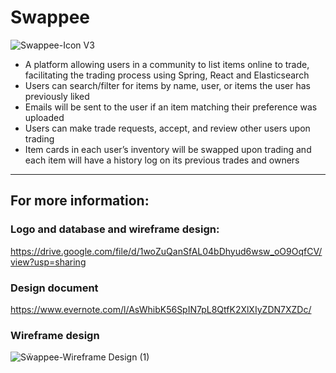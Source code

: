 # Swappee
![Swappee-Icon V3](https://user-images.githubusercontent.com/50147457/88007511-b6984780-cb40-11ea-95ba-f2bf51a58e1b.png)
* A platform allowing users in a community to list items online to trade, facilitating the trading process using Spring, React and Elasticsearch
* Users can search/filter for items by name, user, or items the user has previously liked
* Emails will be sent to the user if an item matching their preference was uploaded
* Users can make trade requests, accept, and review other users upon trading
* Item cards in each user’s inventory will be swapped upon trading and each item will have a history log on its previous trades and owners
---
## For more information: 
### Logo and database and wireframe design:
https://drive.google.com/file/d/1woZuQanSfAL04bDhyud6wsw_oO9OqfCV/view?usp=sharing
### Design document
https://www.evernote.com/l/AsWhibK56SpIN7pL8QtfK2XlXIyZDN7XZDc/
### Wireframe design
![Sẅappee-Wireframe Design (1)](https://user-images.githubusercontent.com/50147457/129481860-ca8acbd8-bcc2-4ab5-b0a8-263f181f93eb.png)

